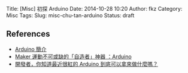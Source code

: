 Title: [Misc] 初探 Arduino
Date: 2014-10-28 10:20
Author: fkz
Category: Misc
Tags: 
Slug: misc-chu-tan-arduino
Status: draft

## References  
+ [Arduino 簡介](http://yehnan.blogspot.tw/2012/02/arduino.html)  
+ [Maker 運動不可或缺的「自造者」神器 ：Arduino](http://buzzorange.com/techorange/2014/02/14/what-is-arduino/)  
+ [開發者，你知道最近很紅的 Arduino 到底可以拿來做什麼嗎？](http://buzzorange.com/techorange/2013/12/02/1sheeld-a-super-clever-all-purpose-arduino-shield-goes-up-on-kickstarter-and-immediately-breaks-its-goal/)  
